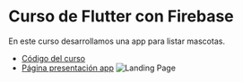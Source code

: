 # Curso de Flutter con Firebase
En este curso desarrollamos una app para listar mascotas.
- [Código del curso](flutter_firebase_app)
- [Página presentación app](https://juancadev.github.io/courses/codigofacilito/flutter-firebase//)
![Landing Page](C:\Users\juanc\Desktop\app.png)